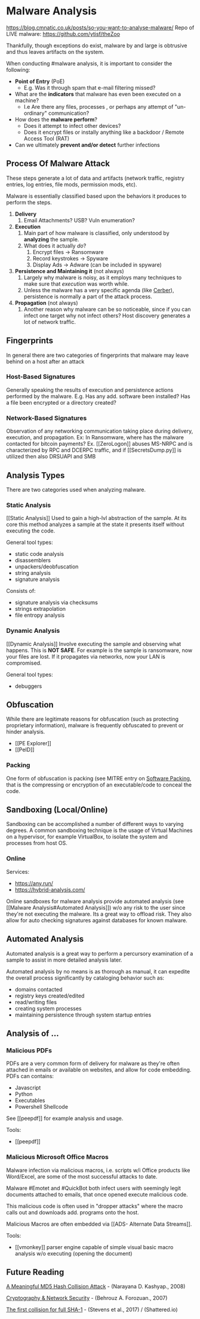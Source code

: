 # Malware Analysis
https://blog.cmnatic.co.uk/posts/so-you-want-to-analyse-malware/
Repo of LIVE malware: https://github.com/ytisf/theZoo


Thankfully, though exceptions do exist, malware by and large is obtrusive and thus leaves artifacts on the system.

When conducting #malware analysis, it is important to consider the following:
- **Point of Entry** (PoE)
	- E.g. Was it through spam that e-mail filtering missed?
- What are the **indicators** that malware has even been executed on a machine?
	- I.e Are there any files, processes , or perhaps any attempt of "un-ordinary" communication?
- How does the **malware perform**?
	- Does it attempt to infect other devices?
	- Does it encrypt files or instally anything like a backdoor / Remote Access Tool (RAT)
- Can we ultimately **prevent and/or detect** further infections

## Process Of Malware Attack
These steps generate a lot of data and artifacts (network traffic, registry entries, log entries, file mods, permission mods, etc). 

Malware is essentially classified based upon the behaviors it produces to perform the steps. 

1. **Delivery**
	1. Email Attachments? USB? Vuln enumeration? 
2. **Execution**
	1. Main part of how malware is classified, only understood by **analyzing** the sample. 
	2. What does it actually *do*?
		1. Encrypt files -> Ransomware
		2. Record keystrokes -> Spyware
		3. Display Ads -> Adware (can be included in spyware)
3. **Persistence and Maintaining it** (not always)
	1. Largely why malware is noisy, as it employs many techniques to make sure that *execution* was worth while. 
	2. Unless the malware has a very specific agenda (like [Cerber](https://blog.malwarebytes.com/detections/ransom-cerber/)), persistence is normally a part of the attack process. 
4. **Propagation** (not always)
	1. Another reason why malware can be so noticeable, since if you can infect one target why not infect others? Host discovery generates a lot of network traffic. 

## Fingerprints
In general there are two categories of fingerprints that malware may leave behind on a host after an attack
### Host-Based Signatures
Generally speaking the results of execution and persistence actions performed by the malware. 
E.g. Has any add. software been installed? Has a file been encrypted or a directory created? 
### Network-Based Signatures
Observation of any networking communication taking place during delivery, execution, and propagation. 
Ex: In Ransomware, where has the malware contacted for bitcoin payments?
Ex. [[ZeroLogon]] abuses MS-NRPC and is characterized by RPC and DCERPC traffic, and if [[SecretsDump.py]] is utilized then also DRSUAPI and SMB 

## Analysis Types
There are two categories used when analyzing malware. 
### Static Analysis
[[Static Analysis]]
Used to gain a high-lvl abstraction of the sample. At its core this method analyzes a sample at the state it presents itself without executing the code.

General tool types:
- static code analysis
- disassemblers
- unpackers/deobfuscation
- string analysis
- signature analysis

Consists of:
- signature analysis via checksums 
- strings extrapolation
- file entropy analysis

### Dynamic Analysis
[[Dynamic Analysis]]
Involve executing the sample and observing what happens. This is **NOT SAFE**. For example is the sample is ransomware, now your files are lost. If it propagates via networks, now your LAN is compromised. 

General tool types:
- debuggers

## Obfuscation
While there are legitimate reasons for obfuscation (such as protecting proprietary information), malware is frequently obfuscated to prevent or hinder analysis. 
- [[PE Explorer]]
- [[PeID]]

### Packing
One form of obfuscation is packing (see MITRE entry on [Software Packing](https://attack.mitre.org/techniques/T1027/002/), that is the compressing or encryption of an executable/code to conceal the code. 





## Sandboxing (Local/Online)
Sandboxing can be accomplished a number of different ways to varying degrees. A common sandboxing technique is the usage of Virtual Machines on a hypervisor, for example VirtualBox, to isolate the system and processes from host OS.

### Online
Services:
- https://any.run/
- https://hybrid-analysis.com/

Online sandboxes for malware analysis provide automated analysis (see [[Malware Analysis#Automated Analysis]]) w/o any risk to the user since they're not executing the malware. Its a great way to offload risk. They also allow for auto checking signatures against databases for known malware. 

## Automated Analysis
Automated analysis is a great way to perform a percursory examination of a sample to assist in more detailed analysis later. 

Automated analysis by no means is as thorough as manual, it can expedite the overall process significantly by cataloging behavior such as:
- domains contacted
- registry keys created/edited 
- read/writing files
- creating system processes
- maintaining persistence through system startup entries


## Analysis of ...
### Malicious PDFs
PDFs are a very common form of delivery for malware as they're often attached in emails or available on websites, and allow for code embedding. 
PDFs can contains:
- Javascript
- Python
- Executables
- Powershell Shellcode

See [[peepdf]] for example analysis and usage.

Tools:
- [[peepdf]]

### Malicious Microsoft Office Macros
Malware infection via malicious macros, i.e. scripts w/i Office products like Word/Excel, are some of the most successful attacks to date. 

Malware #Emotet and #QuickBot both infect users with seemingly legit documents attached to emails, that once opened execute malicious code. 

This malicious code is often used in "dropper attacks" where the macro calls out and downloads add. programs onto the host. 

Malicious Macros are often embedded via [[ADS- Alternate Data Streams]]. 

Tools:
- [[vmonkey]] parser engine capable of simple visual basic macro analysis w/o executing (opening the document)

## Future Reading
[A Meaningful MD5 Hash Collision Attack](https://scholarworks.sjsu.edu/cgi/viewcontent.cgi?referer=https://www.google.com/&httpsredir=1&article=1020&context=etd_projects) - (Narayana D. Kashyap., 2008)

[Cryptography & Network Security](https://dl.acm.org/doi/book/10.5555/1209579) - (Behrouz A. Forozuan., 2007)

[The first collision for full SHA-1](https://shattered.io/static/shattered.pdf) - (Stevens et al., 2017) / (Shattered.io)

